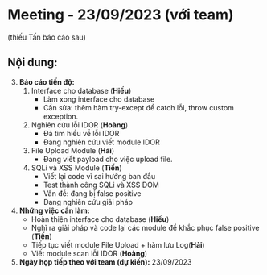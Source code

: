 # Meeting - 23/09/2023 (với team)
(thiếu Tấn báo cáo sau)
## Nội dung:
3. **Báo cáo tiến độ:** 
    1. Interface cho database (**Hiếu**)
        - Làm xong interface cho database
        - Cần sửa: thêm hàm try-except để catch lỗi, throw custom exception.
    2. Nghiên cứu lỗi IDOR (**Hoàng**)
        - Đã tìm hiểu về lỗi IDOR
        - Đang nghiên cứu viết module IDOR 
    3. File Upload Module (**Hải**)
        - Đang viết payload cho việc upload file.
    4. SQLi và XSS Module (**Tiến**)
        - Viết lại code vì sai hướng ban đầu
        - Test thành công SQLi và XSS DOM
        - Vấn đề: đang bị false positive
        - Đang nghiên cứu giải pháp
2. **Những việc cần làm:**
    - Hoàn thiện interface cho database (**Hiếu**)
    - Nghĩ ra giải pháp và code lại các module để khắc phục false positive (**Tiến**)
    - Tiếp tục viết module File Upload + hàm lưu Log(**Hải**)
    - Viết module scan lỗi IDOR (**Hoàng**)
3. **Ngày họp tiếp theo với team (dự kiến):** 23/09/2023
